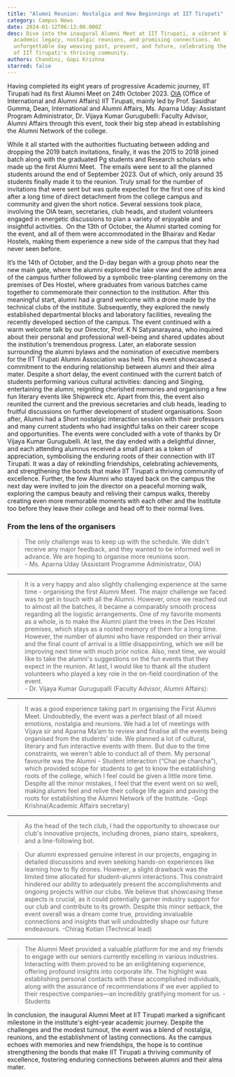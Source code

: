 ```yaml
---
title: "Alumni Reunion: Nostalgia and New Beginnings at IIT Tirupati"
category: Campus News
date: 2024-01-12T06:13:00.000Z
desc: Dive into the inaugural Alumni Meet at IIT Tirupati, a vibrant blend of
  academic legacy, nostalgic reunions, and promising connections. An
  unforgettable day weaving past, present, and future, celebrating the essence
  of IIT Tirupati's thriving community.
authors: Chandini, Gopi Krishna
starred: false
---
```

<!--StartFragment-->

Having completed its eight years of progressive Academic journey, IIT Tirupati had its first Alumni Meet on 24th October 2023. [OIA](https://in.linkedin.com/in/oiaiittirupati) (Office of International and Alumni Affairs) IIT Tirupati, mainly led by Prof. Sasidhar Gumma, Dean, International and Alumni Affairs, Ms. Aparna Uday: Assistant Program Administrator, Dr. Vijaya Kumar Gurugubelli: Faculty Advisor, Alumni Affairs through this event, took their big step ahead in establishing the Alumni Network of the college.

While it all started with the authorities fluctuating between adding and dropping the 2019 batch invitations, finally, it was the 2015 to 2018 joined batch along with the graduated Pg students and Research scholars who made up the first Alumni Meet.  The emails were sent to all the planned students around the end of September 2023. Out of which, only around 35 students finally made it to the reunion. Truly small for the number of invitations that were sent but was quite expected for the first one of its kind after a long time of direct detachment from the college campus and community and given the short notice. Several sessions took place, involving the OIA team, secretaries, club heads, and student volunteers engaged in energetic discussions to plan a variety of enjoyable and insightful activities.  On the 13th of October, the Alumni started coming for the event, and all of them were accommodated in the Bhairav and Kedar Hostels, making them experience a new side of the campus that they had never seen before.

It’s the 14th of October, and the D-day began with a group photo near the new main gate, where the alumni explored the lake view and the admin area of the campus further followed by a symbolic tree-planting ceremony on the premises of Des Hostel, where graduates from various batches came together to commemorate their connection to the institution. After this meaningful start, alumni had a grand welcome with a drone made by the technical clubs of the institute. Subsequently, they explored the newly established departmental blocks and laboratory facilities, revealing the recently developed section of the campus. The event continued with a warm welcome talk by our Director, Prof. K N Satyanarayana, who inquired about their personal and professional well-being and shared updates about the institution's tremendous progress. Later, an elaborate session surrounding the alumni bylaws and the nomination of executive members for the IIT Tirupati Alumni Association was held. This event showcased a commitment to the enduring relationship between alumni and their alma mater. Despite a short delay, the event continued with the current batch of students performing various cultural activities: dancing and Singing, entertaining the alumni, reigniting cherished memories and organising a few fun literary events like Shipwreck etc. Apart from this, the event also reunited the current and the previous secretaries and club heads, leading to fruitful discussions on further development of student organisations. Soon after, Alumni had a Short nostalgic interaction session with their professors and many current students who had insightful talks on their career scope and opportunities. The events were concluded with a vote of thanks by Dr Vijaya Kumar Gurugubelli. At last, the day ended with a delightful dinner, and each attending alumnus received a small plant as a token of appreciation, symbolising the enduring roots of their connection with IIT Tirupati. It was a day of rekindling friendships, celebrating achievements, and strengthening the bonds that make IIT Tirupati a thriving community of excellence. Further, the few Alumni who stayed back on the campus the next day were invited to join the director on a peaceful morning walk, exploring the campus beauty and reliving their campus walks, thereby creating even more memorable moments with each other and the Institute too before they leave their college and head off to their normal lives.

### From the lens of the organisers
>The only challenge was to keep up with the schedule. We didn't receive any major feedback, and they wanted to be informed well in advance. We are hoping to organise more reunions soon.<br>
>\- Ms. Aparna Uday (Assistant Programme Administrator, OIA)
****************
>It is a very happy and also slightly challenging experience at the same time - organising the first Alumni Meet. The major challenge we faced was to get in touch with all the Alumni. However, once we reached out to almost all the batches, it became a comparably smooth process regarding all the logistic arrangements. One of my favorite moments as a whole, is to make the Alumni plant the trees in the Des Hostel premises, which stays as a rooted memory of them for a long time. However, the number of alumni who have responded on their arrival and the final count of arrival is a little disappointing, which we will be improving next time with much prior notice. Also, next time, we would like to take the alumni's suggestions on the fun events that they expect in the reunion. At last, I would like to thank all the student volunteers who played a key role in the on-field coordination of the event.<br>
>\- Dr. Vijaya Kumar Gurugupalli (Faculty Advisor, Alumni Affairs):
****************
>It was a good experience taking part in organising the First Alumni Meet. Undoubtedly, the event was a perfect blast of all mixed emotions, nostalgia and reunions. We had a lot of meetings with Vijaya sir and Aparna Ma’am to review and finalise all the events being organised from the students’ side. We planned a lot of cultural, literary and fun interactive events with them. But due to the time constraints, we weren't able to conduct all of them. My personal favourite was the Alumni - Student interaction (“Chai pe charcha”), which provided scope for students to get to know the establishing roots of the college, which I feel could be given a little more time. Despite all the minor mistakes, I feel that the event went on so well, making alumni feel and relive their college life again and paving the roots for establishing the Alumni Network of the Institute.
>\-Gopi Krishna(Academic Affairs secretary)

*************************
>As the head of the tech club, I had the opportunity to showcase our club's innovative projects, including drones, piano stairs, speakers, and a line-following bot.

>Our alumni expressed genuine interest in our projects, engaging in detailed discussions and even seeking hands-on experiences like learning how to fly drones. However, a slight drawback was the limited time allocated for student-alumni interactions. This constraint hindered our ability to adequately present the accomplishments and ongoing projects within our clubs. We believe that showcasing these aspects is crucial, as it could potentially garner industry support for our club and contribute to its growth. Despite this minor setback, the event overall was a dream come true, providing invaluable connections and insights that will undoubtedly shape our future endeavours.
>\-Chirag Kotian (Technical lead)
*************************
>The Alumni Meet provided a valuable platform for me and my friends to engage with our seniors currently excelling in various industries. Interacting with them proved to be an enlightening experience, offering profound insights into corporate life. The highlight was establishing personal contacts with these accomplished individuals, along with the assurance of recommendations if we ever applied to their respective companies—an incredibly gratifying moment for us.
>\- Students

In conclusion, the inaugural Alumni Meet at IIT Tirupati marked a significant milestone in the institute's eight-year academic journey. Despite the challenges and the modest turnout, the event was a blend of nostalgia, reunions, and the establishment of lasting connections. As the campus echoes with memories and new friendships, the hope is to continue strengthening the bonds that make IIT Tirupati a thriving community of excellence, fostering enduring connections between alumni and their alma mater.

<!--EndFragment-->